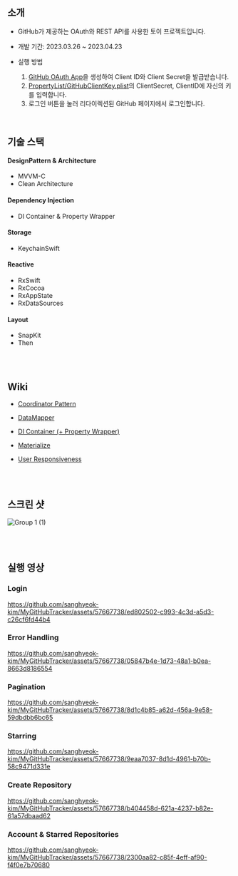 
## 소개
- GitHub가 제공하는 OAuth와 REST API를 사용한 토이 프로젝트입니다.
- 개발 기간: 2023.03.26 ~ 2023.04.23

- 실행 방법
  1. [GitHub OAuth App](https://github.com/settings/developers)을 생성하여 Client ID와 Client Secret을 발급받습니다. 
  2. [PropertyList/GitHubClientKey.plist](https://github.com/sanghyeok-kim/MyGitHubTracker/blob/main/MyGitHubTracker/MyGitHubTracker/PropertyList/GitHubClientKey.plist)의 ClientSecret, ClientID에 자신의 키를 입력합니다. 
  3. 로그인 버튼을 눌러 리다이렉션된 GitHub 페이지에서 로그인합니다.

<br>

## 기술 스택

#### DesignPattern & Architecture
- MVVM-C
- Clean Architecture

#### Dependency Injection
- DI Container & Property Wrapper

#### Storage
- KeychainSwift

#### Reactive
- RxSwift
- RxCocoa
- RxAppState
- RxDataSources

#### Layout
- SnapKit
- Then



<br>
<br>

## Wiki

- [Coordinator Pattern](https://github.com/sanghyeok-kim/MyGitHubTracker/wiki/%EC%99%9C-Coordinator-Pattern%EC%9D%84-%EC%82%AC%EC%9A%A9%ED%95%98%EB%8A%94%EA%B0%80%3F)

- [DataMapper](https://github.com/sanghyeok-kim/MyGitHubTracker/wiki/DataMapper%EB%A5%BC-%ED%86%B5%ED%95%B4-DTO-%E2%86%92-Entity-%EB%B3%80%ED%99%98-%EA%B3%BC%EC%A0%95%EC%9D%98-%EA%B2%B0%ED%95%A9%EB%8F%84-%EB%82%AE%EC%B6%94%EA%B8%B0)

- [DI Container (+ Property Wrapper)](https://github.com/sanghyeok-kim/MyGitHubTracker/wiki/DI-Container%EB%A5%BC-%ED%86%B5%ED%95%9C-%EC%9D%98%EC%A1%B4%EC%84%B1-%EB%93%B1%EB%A1%9D-%EB%B0%8F-%EC%A3%BC%EC%9E%85,-Property-Wrapper%EC%9D%98-%ED%99%9C%EC%9A%A9)

- [Materialize](https://github.com/sanghyeok-kim/MyGitHubTracker/wiki/Materialize%EB%A5%BC-%ED%99%9C%EC%9A%A9%ED%95%9C-%EC%9D%B4%EB%B2%A4%ED%8A%B8-%EC%B2%98%EB%A6%AC)

- [User Responsiveness](https://github.com/sanghyeok-kim/MyGitHubTracker/wiki/Star-%EB%B2%84%ED%8A%BC%EC%9D%98-%EC%82%AC%EC%9A%A9%EC%9E%90-%EC%9D%91%EB%8B%B5%EC%84%B1-%EA%B0%9C%EC%84%A0)


<br>
<br>

## 스크린 샷
![Group 1 (1)](https://github.com/sanghyeok-kim/MyGitHubTracker/assets/57667738/f96c630b-e00a-4597-b83f-747c493aaf77)

<br>
<br>

## 실행 영상

### Login
https://github.com/sanghyeok-kim/MyGitHubTracker/assets/57667738/ed802502-c993-4c3d-a5d3-c26cf6fd44b4


### Error Handling
https://github.com/sanghyeok-kim/MyGitHubTracker/assets/57667738/05847b4e-1d73-48a1-b0ea-8663d8186554


### Pagination
https://github.com/sanghyeok-kim/MyGitHubTracker/assets/57667738/8d1c4b85-a62d-456a-9e58-59dbdbb6bc65


### Starring
https://github.com/sanghyeok-kim/MyGitHubTracker/assets/57667738/9eaa7037-8d1d-4961-b70b-58c9471d331e


### Create Repository
https://github.com/sanghyeok-kim/MyGitHubTracker/assets/57667738/b404458d-621a-4237-b82e-61a57dbaad62


### Account & Starred Repositories
https://github.com/sanghyeok-kim/MyGitHubTracker/assets/57667738/2300aa82-c85f-4eff-af90-f4f0e7b70680


